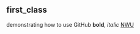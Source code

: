 ## first_class
demonstrating how to use GitHub
__bold__, _italic_
[NWU](https://www.nebrwesleyan.edu/inside-nwu)
